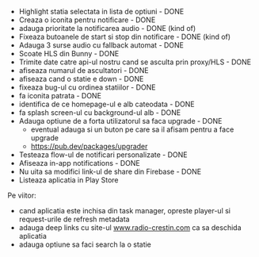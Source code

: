 -  Highlight statia selectata in lista de optiuni - DONE
- Creaza o iconita pentru notificare - DONE
- adauga prioritate la notificarea audio - DONE (kind of)
-  Fixeaza butoanele de start si stop din notificare - DONE (kind of)
-  Adauga 3 surse audio cu fallback automat - DONE
-  Scoate HLS din Bunny - DONE
- Trimite date catre api-ul nostru cand se asculta prin proxy/HLS - DONE
- afiseaza numarul de ascultatori - DONE
- afiseaza cand o statie e down - DONE
- fixeaza bug-ul cu ordinea statiilor - DONE
- fa iconita patrata - DONE
- identifica de ce homepage-ul e alb cateodata - DONE
- fa splash screen-ul cu background-ul alb - DONE
-  Adauga optiune de a forta utilizatorul sa faca upgrade - DONE
   - eventual adauga si un buton pe care sa il afisam pentru a face upgrade
   - https://pub.dev/packages/upgrader
-  Testeaza flow-ul de notificari personalizate - DONE
- Afiseaza in-app notifications - DONE
-  Nu uita sa modifici link-ul de share din Firebase - DONE
-  Listeaza aplicatia in Play Store

Pe viitor:
- cand aplicatia este inchisa din task manager, opreste player-ul si request-urile de refresh metadata
- adauga deep links cu site-ul www.radio-crestin.com ca sa deschida aplicatia
- adauga optiune sa faci search la o statie

